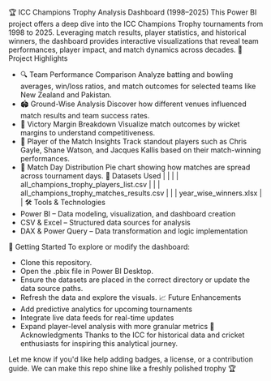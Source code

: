 🏆 ICC Champions Trophy Analysis Dashboard (1998–2025)
This Power BI project offers a deep dive into the ICC Champions Trophy tournaments from 1998 to 2025. Leveraging match results, player statistics, and historical winners, the dashboard provides interactive visualizations that reveal team performances, player impact, and match dynamics across decades.
📌 Project Highlights
- 🔍 Team Performance Comparison
Analyze batting and bowling averages, win/loss ratios, and match outcomes for selected teams like New Zealand and Pakistan.
- 🏟️ Ground-Wise Analysis
Discover how different venues influenced match results and team success rates.
- 🧮 Victory Margin Breakdown
Visualize match outcomes by wicket margins to understand competitiveness.
- 🌟 Player of the Match Insights
Track standout players such as Chris Gayle, Shane Watson, and Jacques Kallis based on their match-winning performances.
- 📅 Match Day Distribution
Pie chart showing how matches are spread across tournament days.
📂 Datasets Used
|  |  | 
| all_champions_trophy_players_list.csv |  | 
| all_champions_trophy_matches_results.csv |  | 
| year_wise_winners.xlsx |  |
🛠️ Tools & Technologies
- Power BI – Data modeling, visualization, and dashboard creation
- CSV & Excel – Structured data sources for analysis
- DAX & Power Query – Data transformation and logic implementation

🚀 Getting Started
To explore or modify the dashboard:
- Clone this repository.
- Open the .pbix file in Power BI Desktop.
- Ensure the datasets are placed in the correct directory or update the data source paths.
- Refresh the data and explore the visuals.
📈 Future Enhancements
- Add predictive analytics for upcoming tournaments
- Integrate live data feeds for real-time updates
- Expand player-level analysis with more granular metrics
🙌 Acknowledgments
Thanks to the ICC for historical data and cricket enthusiasts for inspiring this analytical journey.

Let me know if you'd like help adding badges, a license, or a contribution guide. We can make this repo shine like a freshly polished trophy 🏆




